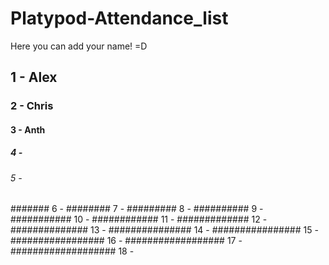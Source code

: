# Platypod-Attendance_list
Here you can add your name! =D

## 1 - Alex
### 2 - Chris
#### 3 - Anth
##### 4 - 
###### 5 - 
####### 6 - 
######## 7 - 
######### 8 - 
########## 9 - 
########### 10 -
############ 11 -
############# 12 -
############## 13 -
############### 14 -
################ 15 -
################# 16 -
################## 17 - 
################### 18 -









